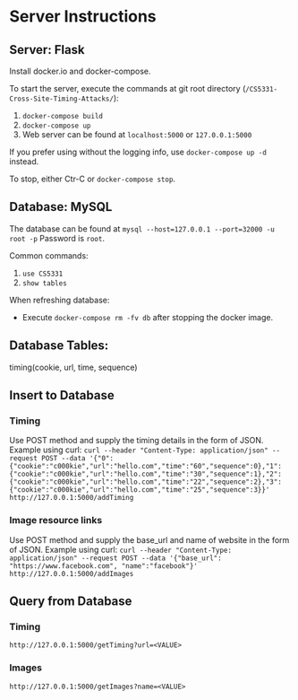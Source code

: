 # Server Instructions

## Server: Flask
Install docker.io and docker-compose.

To start the server, execute the commands at git root directory (`/CS5331-Cross-Site-Timing-Attacks/`):
1. `docker-compose build`
2. `docker-compose up`
3. Web server can be found at `localhost:5000` or `127.0.0.1:5000`

If you prefer using without the logging info, use `docker-compose up -d` instead.

To stop, either Ctr-C or `docker-compose stop`. 

## Database: MySQL
The database can be found at `mysql --host=127.0.0.1 --port=32000 -u root -p`
Password is `root`. 

Common commands:
1. `use CS5331`
2. `show tables`

When refreshing database:
- Execute `docker-compose rm -fv db` after stopping the docker image. 

## Database Tables:

timing(cookie, url, time, sequence)

## Insert to Database

### Timing
Use POST method and supply the timing details in the form of JSON. 
Example using curl:
`curl --header "Content-Type: application/json" --request POST --data '{"0":{"cookie":"c000kie","url":"hello.com","time":"60","sequence":0},"1":{"cookie":"c000kie","url":"hello.com","time":"30","sequence":1},"2":{"cookie":"c000kie","url":"hello.com","time":"22","sequence":2},"3":{"cookie":"c000kie","url":"hello.com","time":"25","sequence":3}}' http://127.0.0.1:5000/addTiming`

### Image resource links
Use POST method and supply the base_url and name of website in the form of JSON.
Example using curl:
`curl --header "Content-Type: application/json" --request POST --data '{"base_url": "https://www.facebook.com", "name":"facebook"}' http://127.0.0.1:5000/addImages`

## Query from Database
### Timing
`http://127.0.0.1:5000/getTiming?url=<VALUE>`

### Images
`http://127.0.0.1:5000/getImages?name=<VALUE>`

